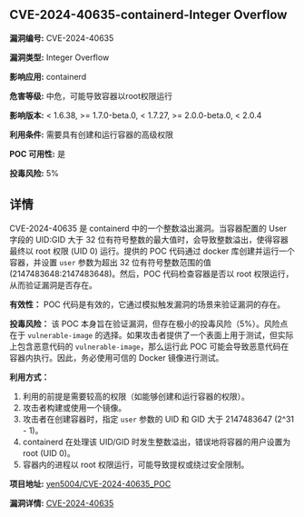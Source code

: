 ## CVE-2024-40635-containerd-Integer Overflow

**漏洞编号:** CVE-2024-40635

**漏洞类型:** Integer Overflow

**影响应用:** containerd

**危害等级:** 中危，可能导致容器以root权限运行

**影响版本:** < 1.6.38, >= 1.7.0-beta.0, < 1.7.27, >= 2.0.0-beta.0, < 2.0.4

**利用条件:** 需要具有创建和运行容器的高级权限

**POC 可用性:** 是

**投毒风险:** 5%

## 详情

CVE-2024-40635 是 containerd 中的一个整数溢出漏洞。当容器配置的 User 字段的 UID:GID 大于 32 位有符号整数的最大值时，会导致整数溢出，使得容器最终以 root 权限 (UID 0) 运行。提供的 POC 代码通过 docker 库创建并运行一个容器，并设置 `user` 参数为超出 32 位有符号整数范围的值 (2147483648:2147483648)。然后，POC 代码检查容器是否以 root 权限运行，从而验证漏洞是否存在。

**有效性：**
POC 代码是有效的，它通过模拟触发漏洞的场景来验证漏洞的存在。

**投毒风险：**
该 POC 本身旨在验证漏洞，但存在极小的投毒风险（5%）。风险点在于 `vulnerable-image` 的选择。如果攻击者提供了一个表面上用于测试，但实际上包含恶意代码的 `vulnerable-image`，那么运行此 POC 可能会导致恶意代码在容器内执行。因此，务必使用可信的 Docker 镜像进行测试。

**利用方式：**
1.  利用的前提是需要较高的权限（如能够创建和运行容器的权限）。
2.  攻击者构建或使用一个镜像。
3.  攻击者在创建容器时，指定 `user` 参数的 UID 和 GID 大于 2147483647 (2^31 - 1)。
4.  containerd 在处理该 UID/GID 时发生整数溢出，错误地将容器的用户设置为 root (UID 0)。
5.  容器内的进程以 root 权限运行，可能导致提权或绕过安全限制。

**项目地址:** [yen5004/CVE-2024-40635_POC](https://github.com/yen5004/CVE-2024-40635_POC)

**漏洞详情:** [CVE-2024-40635](https://nvd.nist.gov/vuln/detail/CVE-2024-40635)